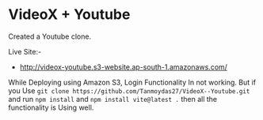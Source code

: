 # VideoX + Youtube

Created a Youtube clone.

Live Site:- 
- http://videox-youtube.s3-website.ap-south-1.amazonaws.com/

While Deploying using Amazon S3, Login Functionality In not working. But if you Use `git clone https://github.com/Tanmoydas27/VideoX--Youtube.git` and run `npm install` and `npm install vite@latest .` then all the functionality is Using well.
